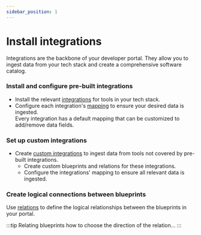 ```yaml
---
sidebar_position: 1
---
```


# Install integrations

Integrations are the backbone of your developer portal. They allow you to ingest data from your tech stack and create a comprehensive software catalog.

### Install and configure pre-built integrations

- Install the relevant [integrations](/build-your-software-catalog/sync-data-to-catalog/) for tools in your tech stack.
- Configure each integration's [mapping](/build-your-software-catalog/customize-integrations/configure-mapping) to ensure your desired data is ingested.  
  Every integration has a default mapping that can be customized to add/remove data fields.

### Set up custom integrations

- Create [custom integrations](/build-your-software-catalog/custom-integration/) to ingest data from tools not covered by pre-built integrations.
  - Create custom blueprints and relations for these integrations.
  - Configure the integrations' mapping to ensure all relevant data is ingested.

### Create logical connections between blueprints

Use [relations](/build-your-software-catalog/customize-integrations/configure-data-model/relate-blueprints/) to define the logical relationships between the blueprints in your portal.

:::tip Relating blueprints
how to choose the direction of the relation...
:::